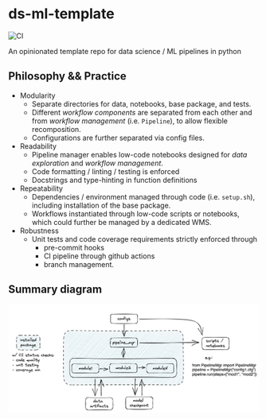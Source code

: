 # ds-ml-template
![CI](https://github.com/davegrays/ds-ml-template/actions/workflows/ci.yml/badge.svg)

An opinionated template repo for data science / ML pipelines in python

## Philosophy && Practice
- Modularity
  - Separate directories for data, notebooks, base package, and tests.
  - Different *workflow components* are separated from each other and from *workflow management* (i.e. `Pipeline`), to allow flexible recomposition.
  - Configurations are further separated via config files.
- Readability
  - Pipeline manager enables low-code notebooks designed for *data exploration* and *workflow management*.
  - Code formatting / linting / testing is enforced
  - Docstrings and type-hinting in function definitions
- Repeatability
  - Dependencies / environment managed through code (i.e. `setup.sh`), including installation of the base package.
  - Workflows instantiated through low-code scripts or notebooks, which could further be managed by a dedicated WMS.
- Robustness
  - Unit tests and code coverage requirements strictly enforced through
    - pre-commit hooks
    - CI pipeline through github actions
    - branch management.

## Summary diagram
![data](data/summary_ds_ml_lifecycle.png)